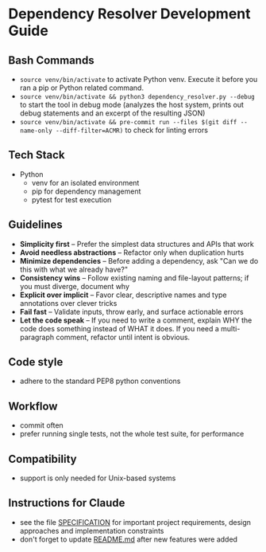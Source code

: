 # Dependency Resolver Development Guide

## Bash Commands

- `source venv/bin/activate` to activate Python venv. Execute it before you ran a pip or Python related command.
- `source venv/bin/activate && python3 dependency_resolver.py --debug` to start the tool in debug mode (analyzes the host system, prints out debug statements and an excerpt of the resulting JSON)
- `source venv/bin/activate && pre-commit run --files $(git diff --name-only --diff-filter=ACMR)` to check for linting errors

## Tech Stack

- Python
  - venv for an isolated environment
  - pip for dependency management
  - pytest for test execution

## Guidelines

- **Simplicity first** – Prefer the simplest data structures and APIs that work
- **Avoid needless abstractions** – Refactor only when duplication hurts
- **Minimize dependencies** – Before adding a dependency, ask "Can we do this with what we already have?"
- **Consistency wins** – Follow existing naming and file-layout patterns; if you must diverge, document why
- **Explicit over implicit** – Favor clear, descriptive names and type annotations over clever tricks
- **Fail fast** – Validate inputs, throw early, and surface actionable errors
- **Let the code speak** – If you need to write a comment, explain WHY the code does something instead of WHAT it does. If you need a multi-paragraph comment, refactor until intent is obvious.

## Code style

- adhere to the standard PEP8 python conventions

## Workflow

- commit often
- prefer running single tests, not the whole test suite, for performance

## Compatibility

- support is only needed for Unix-based systems

## Instructions for Claude

- see the file [SPECIFICATION](./SPECIFICATION.md) for important project requirements, design approaches and implementation constraints
- don't forget to update [README.md](./README.md) after new features were added
